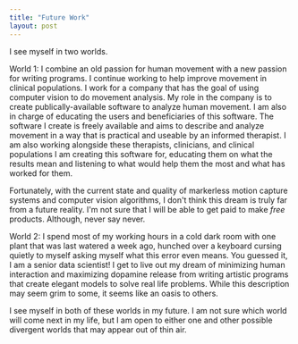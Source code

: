 ```yaml
---
title: "Future Work"
layout: post
---
```


I see myself in two worlds. 


World 1: I combine an old passion for human movement with a new passion for writing programs. I continue working to help improve movement in clinical populations. I work for a company that has the goal of using computer vision to do movement analysis. My role in the company is to create publically-available software to analyze human movement. I am also in charge of educating the users and beneficiaries of this software. The software I create is freely available and aims to describe and analyze movement in a way that is practical and useable by an informed therapist. I am also working alongside these therapists, clinicians, and clinical populations I am creating this software for, educating them on what the results mean and listening to what would help them the most and what has worked for them.  

Fortunately, with the current state and quality of markerless motion capture systems and computer vision algorithms, I don't think this dream is truly far from a future reality. I'm not sure that I will be able to get paid to make *free* products. Although, never say never. 

World 2: I spend most of my working hours in a cold dark room with one plant that was last watered a week ago, hunched over a keyboard cursing quietly to myself asking myself what this error even means. You guessed it, I am a senior data scientist! I get to live out my dream of minimizing human interaction and maximizing dopamine release from writing artistic programs that create elegant models to solve real life problems. While this description may seem grim to some, it seems like an oasis to others. 

I see myself in both of these worlds in my future. I am not sure which world will come next in my life, but I am open to either one and other possible divergent worlds that may appear out of thin air. 
